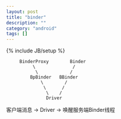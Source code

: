 ```yaml
---
layout: post
title: "binder"
description: ""
category: "android"
tags: []
---
```

{% include JB/setup %}



         BinderProxy        Binder      
              \              /
               \            /
             BpBinder   BBinder
                 \        /
                  \      /                            
                   \    /
                   Driver



客户端消息 -> Driver -> 唤醒服务端Binder线程